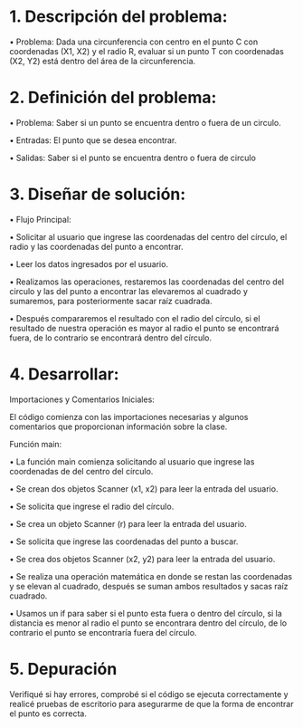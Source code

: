 # **1. Descripción del problema:**

•	Problema: Dada una circunferencia con centro en el punto C con coordenadas (X1, X2) y el radio R, evaluar si un punto T con coordenadas (X2, Y2) está dentro del área de la circunferencia.

# **2. Definición del problema:**

•	Problema: Saber si un punto se encuentra dentro o fuera de un circulo.

•	Entradas: El punto que se desea encontrar.

•	Salidas: Saber si el punto se encuentra dentro o fuera de circulo 


# **3. Diseñar de solución:**

•	Flujo Principal:

•	Solicitar al usuario que ingrese las coordenadas del centro del círculo, el radio y las coordenadas del punto a encontrar. 

•	Leer los datos ingresados por el usuario.

•	Realizamos las operaciones, restaremos las coordenadas del centro del circulo y las del punto a encontrar las elevaremos al cuadrado y sumaremos, para posteriormente sacar raíz cuadrada.

•	Después compararemos el resultado con el radio del círculo, si el resultado de nuestra operación es mayor al radio el punto se encontrará fuera, de lo contrario se encontrará dentro del círculo.


# **4. Desarrollar:**
Importaciones y Comentarios Iniciales:
 
El código comienza con las importaciones necesarias y algunos comentarios que proporcionan información sobre la clase.

Función main:
 
•	La función main comienza solicitando al usuario que ingrese las coordenadas de del centro del círculo. 

•	Se crean dos objetos Scanner (x1, x2) para leer la entrada del usuario. 

•	Se solicita que ingrese el radio del círculo.

•	Se crea un objeto Scanner (r) para leer la entrada del usuario. 

•	Se solicita que ingrese las coordenadas del punto a buscar.

•	Se crea dos objetos Scanner (x2, y2) para leer la entrada del usuario.

•	Se realiza una operación matemática en donde se restan las coordenadas y se elevan al cuadrado, después se suman ambos resultados y sacas raíz cuadrado.

•	Usamos un if para saber si el punto esta fuera o dentro del círculo, si la distancia es menor al radio el punto se encontrara dentro del círculo, de lo contrario el punto se encontraría fuera del círculo.


# **5. Depuración**

 Verifiqué si hay errores, comprobé si el código se ejecuta correctamente y realicé pruebas de escritorio para asegurarme de que la forma de encontrar el punto es correcta.


